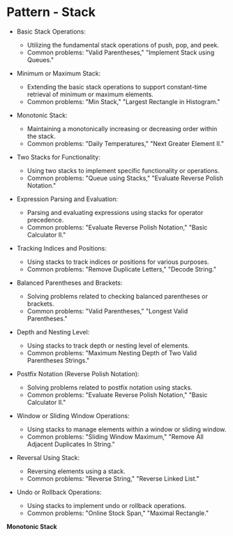 # Pattern - Stack

- Basic Stack Operations:
    * Utilizing the fundamental stack operations of push, pop, and peek.
    * Common problems: "Valid Parentheses," "Implement Stack using Queues."

- Minimum or Maximum Stack:
    * Extending the basic stack operations to support constant-time retrieval of minimum or maximum elements.
    * Common problems: "Min Stack," "Largest Rectangle in Histogram."

- Monotonic Stack:
    * Maintaining a monotonically increasing or decreasing order within the stack.
    * Common problems: "Daily Temperatures," "Next Greater Element II."

- Two Stacks for Functionality:
    * Using two stacks to implement specific functionality or operations.
    * Common problems: "Queue using Stacks," "Evaluate Reverse Polish Notation."

- Expression Parsing and Evaluation:
    * Parsing and evaluating expressions using stacks for operator precedence.
    * Common problems: "Evaluate Reverse Polish Notation," "Basic Calculator II."

- Tracking Indices and Positions:
    * Using stacks to track indices or positions for various purposes.
    * Common problems: "Remove Duplicate Letters," "Decode String."

- Balanced Parentheses and Brackets:
    * Solving problems related to checking balanced parentheses or brackets.
    * Common problems: "Valid Parentheses," "Longest Valid Parentheses."

- Depth and Nesting Level:
    * Using stacks to track depth or nesting level of elements.
    * Common problems: "Maximum Nesting Depth of Two Valid Parentheses Strings."

- Postfix Notation (Reverse Polish Notation):
    * Solving problems related to postfix notation using stacks.
    * Common problems: "Evaluate Reverse Polish Notation," "Basic Calculator II."

- Window or Sliding Window Operations:
    * Using stacks to manage elements within a window or sliding window.
    * Common problems: "Sliding Window Maximum," "Remove All Adjacent Duplicates In String."

- Reversal Using Stack:
    * Reversing elements using a stack.
    * Common problems: "Reverse String," "Reverse Linked List."

- Undo or Rollback Operations:
    * Using stacks to implement undo or rollback operations.
    * Common problems: "Online Stock Span," "Maximal Rectangle."

**Monotonic Stack**



